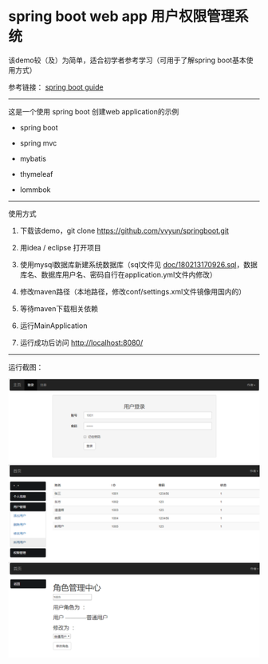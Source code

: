 # spring boot web app 用户权限管理系统

该demo较（及）为简单，适合初学者参考学习（可用于了解spring boot基本使用方式）

参考链接： [spring boot guide](https://spring.io/guides/gs/serving-web-content/)

************
这是一个使用 spring boot 创建web application的示例

- spring boot

- spring mvc

- mybatis

- thymeleaf

- lommbok

************
使用方式

1. 下载该demo，git clone https://github.com/vvyun/springboot.git

2. 用idea / eclipse 打开项目

3. 使用mysql数据库新建系统数据库（sql文件见 [doc/180213170926.sql](doc/180213170926.sql)，数据库名、数据库用户名、密码自行在application.yml文件内修改）

4. 修改maven路径（本地路径，修改conf/settings.xml文件镜像用国内的）

5. 等待maven下载相关依赖

6. 运行MainApplication

7. 运行成功后访问 [http://localhost:8080/](http://localhost:8080/)  

************
运行截图：

![1](doc/1.png)
![2](doc/2.png)
![3](doc/3.png)
